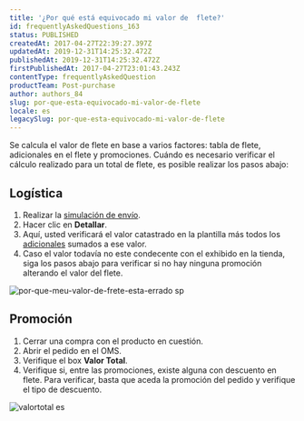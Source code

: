 ```yaml
---
title: '¿Por qué está equivocado mi valor de  flete?'
id: frequentlyAskedQuestions_163
status: PUBLISHED
createdAt: 2017-04-27T22:39:27.397Z
updatedAt: 2019-12-31T14:25:32.472Z
publishedAt: 2019-12-31T14:25:32.472Z
firstPublishedAt: 2017-04-27T23:01:43.243Z
contentType: frequentlyAskedQuestion
productTeam: Post-purchase
author: authors_84
slug: por-que-esta-equivocado-mi-valor-de-flete
locale: es
legacySlug: por-que-esta-equivocado-mi-valor-de-flete
---
```


Se calcula el valor de flete en base a varios factores: tabla de flete, adicionales en el flete y promociones. Cuándo es necesario verificar el cálculo realizado para un total de flete, es posible realizar los pasos abajo:

## Logística

1. Realizar la [simulación de envío](/es/tutorial/simulacion-de-flete/).
2. Hacer clic en __Detallar__.
3. Aquí, usted verificará el valor catastrado en la plantilla más todos los [adicionales](/es/tutorial/como-se-maneja-el-adicional-de-carga) sumados a ese valor.
4. Caso el valor todavía no este condecente con el exhibido en la tienda, siga los pasos abajo para verificar si no hay ninguna promoción alterando el valor del flete.

![por-que-meu-valor-de-frete-esta-errado sp](https://images.ctfassets.net/alneenqid6w5/6Olcu5Bw88Q0Q644gQ06qQ/803b38526bb74d1fcafa2400355b8f1e/por-que-meu-valor-de-frete-esta-errado_sp.jpg)

## Promoción

1. Cerrar una compra con el producto en cuestión.
2. Abrir el pedido en el OMS.
3. Verifique el box __Valor Total__.
4. Verifique si, entre las promociones, existe alguna con descuento en flete. Para verificar, basta que aceda la promoción del pedido y verifique el tipo de descuento.

![valortotal es](https://images.ctfassets.net/alneenqid6w5/4vNJocmHWEqoqWGQgyU6Ck/d0a87594351705001565612159df9312/valortotal_es.jpg)
